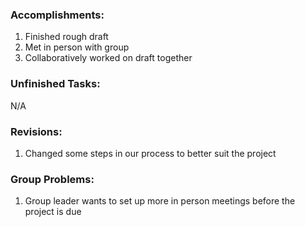 ### Accomplishments:

1. Finished rough draft
2. Met in person with group
3. Collaboratively worked on draft together

### Unfinished Tasks:
N/A 

### Revisions:
1. Changed some steps in our process to better suit the project 

### Group Problems:
1. Group leader wants to set up more in person meetings before the project is due
